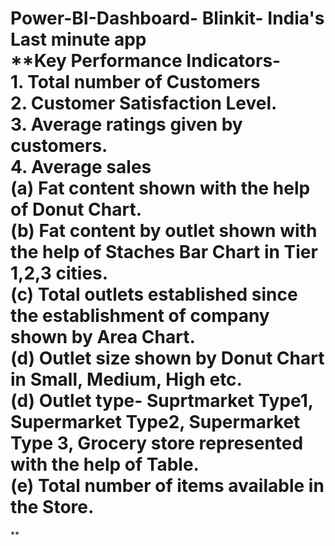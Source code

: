 # Power-BI-Dashboard- Blinkit- India's Last minute app <br> **Key Performance Indicators- <br> 1. Total number of Customers <br> 2. Customer Satisfaction Level. <br> 3. Average ratings given by customers. <br> 4. Average sales <br> (a) Fat content shown with the help of Donut Chart. <br> (b) Fat content by outlet shown with the help of Staches Bar Chart in Tier 1,2,3 cities. <br> (c) Total outlets established since the establishment of company shown by Area Chart. <br> (d) Outlet size shown by Donut Chart in Small, Medium, High etc. <br> (d) Outlet type- Suprtmarket Type1, Supermarket Type2, Supermarket Type 3, Grocery store represented with the help of Table. <br> (e) Total number of items available in the Store.
**
